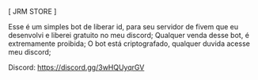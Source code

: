 [ JRM STORE ]

Esse é um simples bot de liberar id, para seu servidor de fivem que eu desenvolvi e liberei gratuito no meu discord;
Qualquer venda desse bot, é extremamente proibida;
O bot está criptografado, qualquer duvida acesse meu discord;

Discord: https://discord.gg/3wHQUyqrGV
